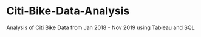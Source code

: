 # Citi-Bike-Data-Analysis
Analysis of Citi Bike Data from Jan 2018 - Nov 2019 using Tableau and SQL 
